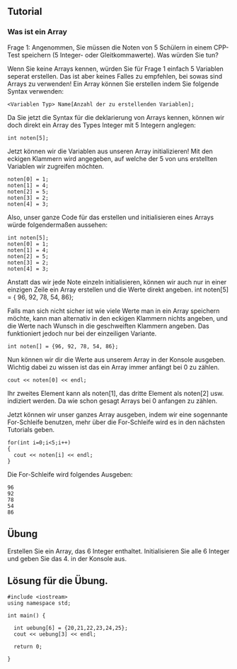 Tutorial
--------

###  Was ist ein Array

Frage 1: Angenommen, Sie müssen die Noten von 5 Schülern in einem CPP-Test speichern (5 Integer- oder Gleitkommawerte). Was würden Sie tun?

Wenn Sie keine Arrays kennen, würden Sie für Frage 1 einfach 5 Variablen seperat erstellen. Das ist aber keines Falles zu empfehlen, bei sowas sind Arrays zu verwenden!
Ein Array können Sie erstellen indem Sie folgende Syntax verwenden:

    <Variablen Typ> Name[Anzahl der zu erstellenden Variablen];

Da Sie jetzt die Syntax für die deklarierung von Arrays kennen, können wir doch direkt ein Array des Types Integer mit 5 Integern anglegen:

    int noten[5];

Jetzt können wir die Variablen aus unseren Array initializieren! Mit den eckigen Klammern wird angegeben, auf welche der 5 von uns erstellten Variablen wir zugreifen möchten.

    noten[0] = 1;
    noten[1] = 4;
    noten[2] = 5;
    noten[3] = 2;
    noten[4] = 3;

Also, unser ganze Code für das erstellen und initialisieren eines Arrays würde folgendermaßen aussehen:

    int noten[5];
    noten[0] = 1;
    noten[1] = 4;
    noten[2] = 5;
    noten[3] = 2;
    noten[4] = 3;

Anstatt das wir jede Note einzeln initialisieren, können wir auch nur in einer einzigen Zeile ein Array erstellen und die Werte direkt angeben.
    int noten[5] = { 96, 92, 78, 54, 86};

Falls man sich nicht sicher ist wie viele Werte man in ein Array speichern möchte, kann man alternativ in den eckigen Klammern nichts angeben, und die Werte nach Wunsch in 
die geschweiften Klammern angeben. Das funktioniert jedoch nur bei der einzeiligen Variante.

    int noten[] = {96, 92, 78, 54, 86};
    
Nun können wir dir die Werte aus unserem Array in der Konsole ausgeben. Wichtig dabei zu wissen ist das ein Array immer anfängt bei 0 zu zählen.

    cout << noten[0] << endl;
    
Ihr zweites Element kann als noten[1], das dritte Element als noten[2] usw. indiziert werden. Da wie schon gesagt Arrays bei 0 anfangen zu zählen.

Jetzt können wir unser ganzes Array ausgeben, indem wir eine sogennante For-Schleife benutzen, mehr über die For-Schleife wird es in den nächsten Tutorials geben.

    for(int i=0;i<5;i++)
    {
      cout << noten[i] << endl;
    }
    
Die For-Schleife wird folgendes Ausgeben:

    96
    92
    78
    54
    86


Übung
--------

Erstellen Sie ein Array, das 6 Integer enthaltet. Initialisieren Sie alle 6 Integer und geben Sie das 4. in der Konsole aus.


Lösung für die Übung.
--------

    #include <iostream>
    using namespace std;

    int main() {
      
      int uebung[6] = {20,21,22,23,24,25};
      cout << uebung[3] << endl;	
	
      return 0;

    }
